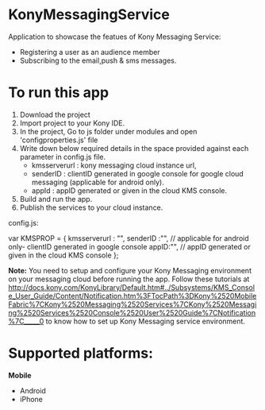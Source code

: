 KonyMessagingService
====================

Application to showcase the featues of Kony Messaging Service:
- Registering a user as an audience member
- Subscribing to the email,push & sms messages.

# To run this app

1. Download the project
2. Import project to your Kony IDE.
3. In the project, Go to js folder under modules and open 'configproperties.js' file
4. Write down below required details in the space provided against each parameter in config.js file.
	* kmsserverurl :  kony messaging cloud instance url,
	* senderID 	: clientID generated in google console for google cloud messaging (applicable for android only). 
	* appId		: appID generated or given in the cloud KMS console.
5. Build and run the app.
6. Publish the services to your cloud instance.

 
config.js:

var KMSPROP = {
		kmsserverurl : "<Enter your messaging cloud instance url...>",
		senderID :"<Enter your senderID..>", // applicable for android only- clientID generated in google console
		appID:"<Enter your app id...>", // appID generated or given in the cloud KMS console
};
	

**Note:**
You need to setup and configure your Kony Messaging environment on your messaging cloud before running the app. Follow these tutorials 
at  http://docs.kony.com/KonyLibrary/Default.htm#../Subsystems/KMS_Console_User_Guide/Content/Notification.htm%3FTocPath%3DKony%2520MobileFabric%7CKony%2520Messaging%2520Services%7CKony%2520Messaging%2520Services%2520Console%2520User%2520Guide%7CNotification%7C_____0 
to know how to set up Kony Messaging service environment.

# Supported platforms:
**Mobile**
 * Android
 * iPhone

